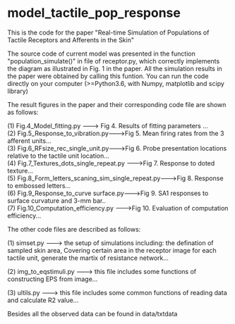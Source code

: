 # model_tactile_pop_response

This is the code for the paper "Real-time Simulation of Populations of Tactile Receptors and Afferents in the Skin"
 
The source code of current model was presented in the function "population_simulate()" in file of receptor.py, which correctly implements the diagram as illustrated in Fig. 1 in the paper. All the simulation results in the paper were obtained by calling this funtion. You can run the code directly on your computer (>=Python3.6, with Numpy, matplotlib and scipy library)

The result figures in the paper and their corresponding code file are shown as follows:  

 
(1)  Fig.4_Model_fitting.py ---> Fig 4. Results of fitting parameters ...  
(2)  Fig.5_Response_to_vibration.py--->Fig 5. Mean firing rates from the 3 afferent units...  
(3)  Fig.6_RFsize_rec_single_unit.py--->Fig 6. Probe presentation locations relative to the tactile unit location...  
(4)  Fig.7_Textures_dots_single_repeat.py --->Fig 7. Response to doted texture...  
(5)  Fig.8_Form_letters_scaning_sim_single_repeat.py--->Fig 8. Response to embossed letters...  
(6)  Fig.9_Response_to_curve surface.py--->Fig 9. SA1 responses to surface curvature and 3-mm bar..   
(7)  Fig.10_Computation_efficiency.py --->Fig 10. Evaluation of computation efficiency...
 

The  other code files are described as follows:

(1) simset.py ---> the setup of simulations including: the defination of sampled skin area, Covering certain area in the receptor image for each tactile unit, generate the martix of resistance network... 

(2) img_to_eqstimuli.py ---> this file includes some functions of constructing EPS from image... 

(3) ultils.py ---> this file includes some common functions of reading data and calculate R2 value... 

Besides all the observed data can be found in data/txtdata

